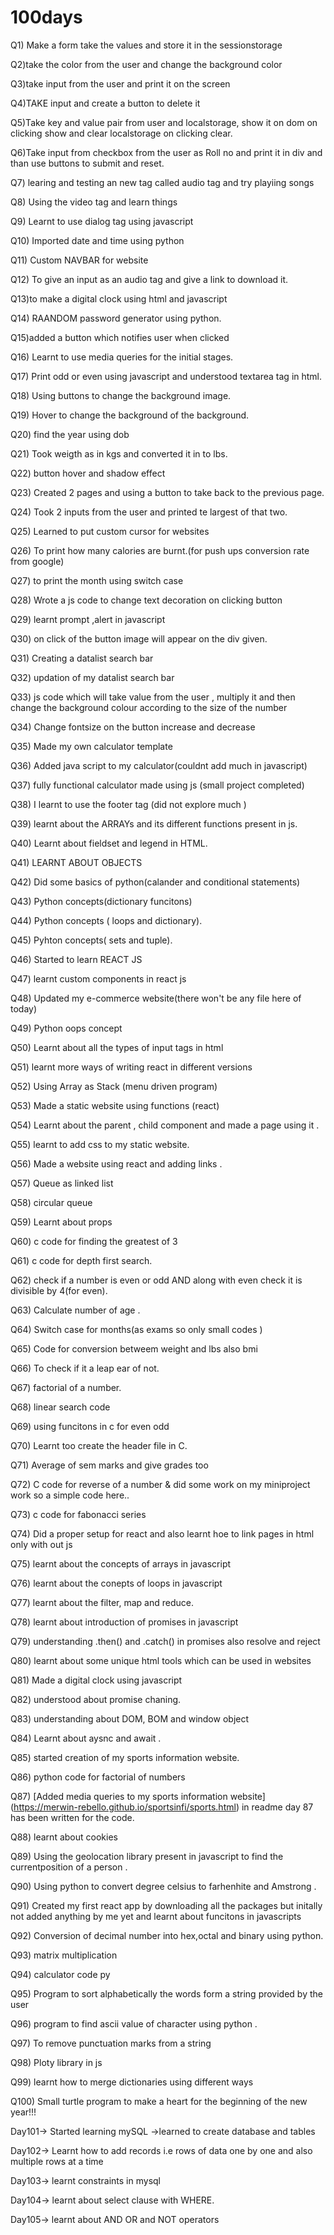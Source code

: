 # 100days

Q1) Make a form  take the values and store it in the sessionstorage

Q2)take the color from the user and change the background color

Q3)take input from the user and print it on the screen

Q4)TAKE input and create a button to delete it

Q5)Take key and value pair from user and localstorage, show it on dom on clicking show and clear localstorage on clicking clear.

Q6)Take input from checkbox from the user as Roll no and print it in div and than use buttons to submit and reset. 

Q7) learing and testing an new tag called audio tag and try  playiing songs

Q8) Using the video tag and  learn things

Q9) Learnt to use dialog tag using javascript

Q10) Imported date and time using python 

Q11) Custom NAVBAR  for website

Q12) To give an input as an audio tag and give a link to download it.

Q13)to make a digital clock using html and javascript

Q14) RAANDOM password generator using python.

Q15)added a button which notifies user when clicked

Q16) Learnt to use media queries for the  initial stages.

Q17) Print odd or even using javascript and understood textarea tag  in html.

Q18) Using buttons to change the background image.

Q19) Hover to change the background of the background. 

Q20) find the year  using dob

Q21) Took weigth as in kgs and converted it in to lbs.

Q22) button hover and shadow effect

Q23) Created 2 pages and using a button to take back to the previous page.  

Q24) Took 2 inputs from the user and printed te largest of that two.

Q25) Learned to put custom cursor for websites

Q26) To print how many calories are burnt.(for push ups  conversion rate from google)

Q27) to print the month using switch case

Q28) Wrote a js code to change text decoration on clicking button

Q29) learnt prompt ,alert in javascript

Q30) on click of the button image will appear on the div given.

Q31) Creating a datalist search bar

Q32) updation of my datalist search bar

Q33) js code which will take value from the user , multiply it and then change the background colour according to the size of the number

Q34) Change  fontsize on the button increase and decrease

Q35) Made my own calculator template

Q36) Added java script to my calculator(couldnt add much in javascript)

Q37)  fully functional calculator made using js (small project completed)

Q38) I learnt to use the footer tag (did not explore much )

Q39) learnt about the ARRAYs and its different functions present in js.

Q40) Learnt about fieldset and legend in HTML.

Q41) LEARNT ABOUT OBJECTS

Q42) Did some basics of python(calander and conditional statements)

Q43) Python concepts(dictionary funcitons)

Q44) Python concepts ( loops and dictionary).

Q45) Pyhton concepts( sets and tuple).

Q46) Started to learn REACT JS

Q47) learnt custom components in react js

Q48) Updated my e-commerce website(there won't be any file here of today)

Q49) Python oops concept

Q50) Learnt about all the types of input tags in html

Q51) learnt more ways of writing react in different versions

Q52) Using Array as Stack (menu driven program)

Q53) Made a static website using functions (react)

Q54) Learnt about the parent , child component and made a page using it .

Q55) learnt to add css to my static website.

Q56) Made a website using react and adding links .

Q57) Queue as linked list

Q58) circular queue

Q59) Learnt about props

Q60) c code for finding the greatest of 3

Q61) c code for depth first search.

Q62) check if a number is  even or odd AND along with even check it is divisible by 4(for even).

Q63) Calculate number of age .

Q64) Switch case for months(as exams so  only small codes )

Q65) Code for conversion betweem weight and lbs also bmi

Q66) To check if it a leap ear of not.

Q67) factorial of a number.

Q68) linear search code

Q69) using funcitons in c for even odd

Q70) Learnt too create the header file in C.

Q71) Average of sem marks and give grades too

Q72) C code for reverse of a number & did some work on my miniproject work so a simple code here..

Q73) c code for  fabonacci series

Q74) Did a proper setup for react and also learnt hoe to link pages in html only with out js

Q75) learnt about the concepts of arrays in javascript

Q76) learnt about the conepts of loops in javascript

Q77) learnt about the filter, map and reduce. 

Q78) learnt about introduction of promises in javascript

Q79)  understanding .then() and .catch() in promises also resolve and reject

Q80) learnt about some unique html tools which can be used in websites

Q81) Made a digital clock using javascript

Q82)  understood about promise chaning.

Q83) understanding about DOM, BOM and window object

Q84) Learnt about aysnc and await .

Q85) started creation of my sports information website.

Q86) python code for factorial of numbers

Q87) [Added media queries to my sports information website] (https://merwin-rebello.github.io/sportsinfi/sports.html) in readme day 87 has been written for the code.

Q88) learnt about cookies 

Q89) Using the geolocation library present in javascript to find the currentposition of a person .

Q90) Using python to convert degree celsius to farhenhite and Amstrong .

Q91) Created my first react app by downloading all the packages but initally not added anything by me yet and learnt about funcitons in javascripts

Q92) Conversion of decimal number into hex,octal and binary using python.

Q93) matrix multiplication  

Q94) calculator code py

Q95) Program to sort alphabetically the words form a string provided by the user

Q96) program to find ascii value of  character using python .

Q97) To remove punctuation marks from a string

Q98) Ploty library in js 

Q99) learnt how to merge dictionaries using different ways 

Q100) Small turtle program to make a heart for the beginning of the new year!!!

Day101-> Started learning mySQL ->learned to create database and tables 

Day102-> Learnt how to add records i.e rows of data one by one and also multiple rows at a time

Day103-> learnt constraints in mysql

Day104-> learnt about select clause with WHERE.

Day105-> learnt about AND OR and NOT operators 



